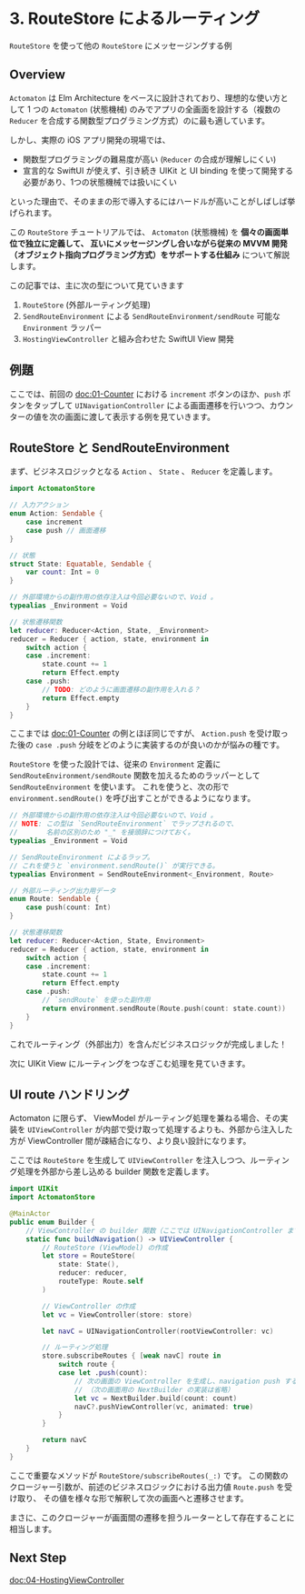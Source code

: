# 3. RouteStore によるルーティング

``RouteStore`` を使って他の ``RouteStore`` にメッセージングする例

## Overview

`Actomaton` は Elm Architecture をベースに設計されており、理想的な使い方として 1 つの `Actomaton` (状態機械) のみでアプリの全画面を設計する（複数の `Reducer` を合成する関数型プログラミング方式）のに最も適しています。

しかし、実際の iOS アプリ開発の現場では、

- 関数型プログラミングの難易度が高い (`Reducer` の合成が理解しにくい)
- 宣言的な SwiftUI が使えず、引き続き UIKit と UI binding を使って開発する必要があり、1つの状態機械では扱いにくい

といった理由で、そのままの形で導入するにはハードルが高いことがしばしば挙げられます。

この ``RouteStore`` チュートリアルでは、 `Actomaton` (状態機械) を **個々の画面単位で独立に定義して、
互いにメッセージングし合いながら従来の MVVM 開発（オブジェクト指向プログラミング方式）をサポートする仕組み** について解説します。

この記事では、主に次の型について見ていきます

1. ``RouteStore`` (外部ルーティング処理)
2. ``SendRouteEnvironment`` による ``SendRouteEnvironment/sendRoute`` 可能な `Environment` ラッパー
3. ``HostingViewController`` と組み合わせた SwiftUI View 開発

## 例題

ここでは、前回の <doc:01-Counter> における `increment` ボタンのほか、`push` ボタンをタップして `UINavigationController` による画面遷移を行いつつ、カウンターの値を次の画面に渡して表示する例を見ていきます。

## RouteStore と SendRouteEnvironment

まず、ビジネスロジックとなる `Action` 、 `State` 、 `Reducer` を定義します。

```swift
import ActomatonStore

// 入力アクション
enum Action: Sendable {
    case increment
    case push // 画面遷移
}

// 状態
struct State: Equatable, Sendable {
    var count: Int = 0
}

// 外部環境からの副作用の依存注入は今回必要ないので、Void 。
typealias _Environment = Void

// 状態遷移関数
let reducer: Reducer<Action, State, _Environment>
reducer = Reducer { action, state, environment in
    switch action {
    case .increment:
        state.count += 1
        return Effect.empty
    case .push:
        // TODO: どのように画面遷移の副作用を入れる？
        return Effect.empty
    }
}
```

ここまでは <doc:01-Counter> の例とほぼ同じですが、 `Action.push` を受け取った後の `case .push` 分岐をどのように実装するのが良いのかが悩みの種です。

``RouteStore`` を使った設計では、従来の `Environment` 定義に ``SendRouteEnvironment/sendRoute`` 関数を加えるためのラッパーとして ``SendRouteEnvironment`` を使います。
これを使うと、次の形で `environment.sendRoute()` を呼び出すことができるようになります。


```swift
// 外部環境からの副作用の依存注入は今回必要ないので、Void 。
// NOTE: この型は `SendRouteEnvironment` でラップされるので、
//       名前の区別のため "_" を接頭辞につけておく。
typealias _Environment = Void

// SendRouteEnvironment によるラップ。
// これを使うと `environment.sendRoute()` が実行できる。
typealias Environment = SendRouteEnvironment<_Environment, Route>

// 外部ルーティング出力用データ
enum Route: Sendable {
    case push(count: Int)
}

// 状態遷移関数
let reducer: Reducer<Action, State, Environment>
reducer = Reducer { action, state, environment in
    switch action {
    case .increment:
        state.count += 1
        return Effect.empty
    case .push:
        // `sendRoute` を使った副作用
        return environment.sendRoute(Route.push(count: state.count))
    }
}
```

これでルーティング（外部出力）を含んだビジネスロジックが完成しました！

次に UIKit View にルーティングをつなぎこむ処理を見ていきます。

## UI route ハンドリング

Actomaton に限らず、 ViewModel がルーティング処理を兼ねる場合、その実装を `UIViewController` が内部で受け取って処理するよりも、外部から注入した方が ViewController 間が疎結合になり、より良い設計になります。

ここでは ``RouteStore`` を生成して `UIViewController` を注入しつつ、ルーティング処理を外部から差し込める builder 関数を定義します。

```swift
import UIKit
import ActomatonStore

@MainActor
public enum Builder {
    // ViewController の builder 関数（ここでは UINavigationController までまとめて生成）
    static func buildNavigation() -> UIViewController {
        // RouteStore (ViewModel) の作成
        let store = RouteStore(
            state: State(),
            reducer: reducer,
            routeType: Route.self
        )

        // ViewController の作成
        let vc = ViewController(store: store)

        let navC = UINavigationController(rootViewController: vc)

        // ルーティング処理
        store.subscribeRoutes { [weak navC] route in
            switch route {
            case let .push(count):
                // 次の画面の ViewController を生成し、navigation push する。
                // （次の画面用の NextBuilder の実装は省略）
                let vc = NextBuilder.build(count: count)
                navC?.pushViewController(vc, animated: true)
            }
        }

        return navC
    }
}
```

ここで重要なメソッドが ``RouteStore/subscribeRoutes(_:)`` です。
この関数のクロージャー引数が、前述のビジネスロジックにおける出力値 `Route.push` を受け取り、
その値を様々な形で解釈して次の画面へと遷移させます。

まさに、このクロージャーが画面間の遷移を担うルーターとして存在することに相当します。

## Next Step

<doc:04-HostingViewController>

